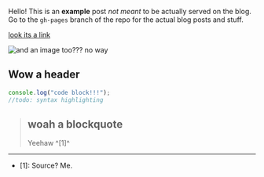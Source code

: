 Hello! This is an **example** post *not meant* to be actually served on the blog. Go to the `gh-pages` branch of the repo for the actual blog posts and stuff.

[look its a link](https://example.com)

![and an image too??? no way](/favicon.ico)

## Wow a header

```js
console.log("code block!!!");
//todo: syntax highlighting
```

> ## woah a blockquote
> Yeehaw ^\[1]^

----

- \[1]: Source? Me.
